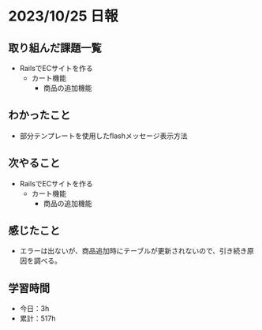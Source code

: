 # 2023/10/25 日報
## 取り組んだ課題一覧
- RailsでECサイトを作る
  - カート機能
    - 商品の追加機能

## わかったこと
- 部分テンプレートを使用したflashメッセージ表示方法

## 次やること
- RailsでECサイトを作る
  - カート機能
    - 商品の追加機能

## 感じたこと
- エラーは出ないが、商品追加時にテーブルが更新されないので、引き続き原因を調べる。

## 学習時間
- 今日：3h
- 累計：517h
